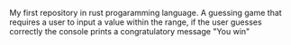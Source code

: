 My first repository in rust progaramming language. A guessing game that requires a user to input a value within the range, if the user guesses correctly the console prints a congratulatory message "You win"
